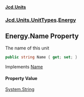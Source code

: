 #### [Jcd.Units](index.md 'index')
### [Jcd.Units.UnitTypes](Jcd.Units.UnitTypes.md 'Jcd.Units.UnitTypes').[Energy](Jcd.Units.UnitTypes.Energy.md 'Jcd.Units.UnitTypes.Energy')

## Energy.Name Property

The name of this unit

```csharp
public string Name { get; set; }
```

Implements [Name](https://docs.microsoft.com/en-us/dotnet/api/Jcd.Units.IUnitOfMeasure-1.Name 'Jcd.Units.IUnitOfMeasure`1.Name')

#### Property Value
[System.String](https://docs.microsoft.com/en-us/dotnet/api/System.String 'System.String')